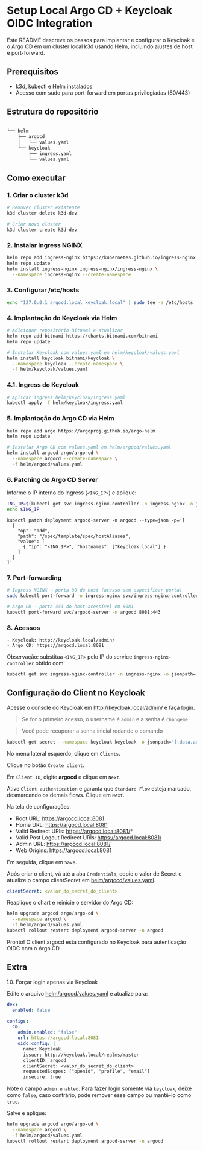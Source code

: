 # Setup Local Argo CD + Keycloak OIDC Integration

Este README descreve os passos para implantar e configurar o Keycloak e o Argo CD em um cluster local k3d usando Helm, incluindo ajustes de host e port-forward.

## Prerequisitos

- k3d, kubectl e Helm instalados
- Acesso com sudo para port-forward em portas privilegiadas (80/443)

## Estrutura do repositório

```bash
.
└── helm
    ├── argocd
    │   └── values.yaml
    └── keycloak
        ├── ingress.yaml
        └── values.yaml
```
## Como executar

### 1. Criar o cluster k3d

```bash
# Remover cluster existente
k3d cluster delete k3d-dev
```
```bash
# Criar novo cluster
k3d cluster create k3d-dev
```
### 2. Instalar Ingress NGINX

```bash
helm repo add ingress-nginx https://kubernetes.github.io/ingress-nginx
helm repo update
helm install ingress-nginx ingress-nginx/ingress-nginx \
  --namespace ingress-nginx --create-namespace
```

### 3. Configurar /etc/hosts

```bash
echo "127.0.0.1 argocd.local keycloak.local" | sudo tee -a /etc/hosts
```

### 4. Implantação do Keycloak via Helm

```bash
# Adicionar repositório Bitnami e atualizar
helm repo add bitnami https://charts.bitnami.com/bitnami
helm repo update
```
```bash
# Instalar Keycloak com values.yaml em helm/keycloak/values.yaml
helm install keycloak bitnami/keycloak \
  --namespace keycloak --create-namespace \
  -f helm/keycloak/values.yaml
```

### 4.1. Ingress do Keycloak

```bash
# Aplicar ingress helm/keycloak/ingress.yaml
kubectl apply -f helm/keycloak/ingress.yaml
```

### 5. Implantação do Argo CD via Helm

```bash
helm repo add argo https://argoproj.github.io/argo-helm
helm repo update
```

```bash
# Instalar Argo CD com values.yaml em helm/argocd/values.yaml
helm install argocd argo/argo-cd \
  --namespace argocd --create-namespace \
  -f helm/argocd/values.yaml
```

### 6. Patching do Argo CD Server

Informe o IP interno do Ingress (`<ING_IP>`) e aplique:

```bash
ING_IP=$(kubectl get svc ingress-nginx-controller -n ingress-nginx -o jsonpath='{.spec.clusterIP}')
echo $ING_IP
```

```
kubectl patch deployment argocd-server -n argocd --type=json -p='[
  {
    "op": "add",
    "path": "/spec/template/spec/hostAliases",
    "value": [
      { "ip": "<ING_IP>", "hostnames": ["keycloak.local"] }
    ]
  }
]'
```
### 7. Port-forwarding

```bash
# Ingress NGINX → porta 80 do host (acesso sem especificar porta)
sudo kubectl port-forward -n ingress-nginx svc/ingress-nginx-controller 80:80
```
```bash
# Argo CD → porta 443 do host acessível em 8081
kubectl port-forward svc/argocd-server -n argocd 8081:443
```

### 8. Acessos
	- Keycloak: http://keycloak.local/admin/
	- Argo CD: https://argocd.local:8081

Observação: substitua `<ING_IP>` pelo IP do service `ingress-nginx-controller` obtido com:

```bash
kubectl get svc ingress-nginx-controller -n ingress-nginx -o jsonpath='{.spec.clusterIP}'
```

## Configuração do Client no Keycloak

Acesse o console do Keycloak em http://keycloak.local/admin/ e faça login.

> Se for o primeiro acesso, o username é `admin` e a senha é `changeme`

> Você pode recuperar a senha inicial rodando o comando

```bash
kubectl get secret --namespace keycloak keycloak -o jsonpath="{.data.admin-password}" | base64 -d; echo
```

No menu lateral esquerdo, clique em `Clients`.

Clique no botão `Create client`.

Em `Client ID`, digite **argocd** e clique em `Next`.

Ative `Client authentication` e garanta que `Standard Flow` esteja marcado, desmarcando os demais flows. Clique em `Next`.

Na tela de configurações:

- Root URL: https://argocd.local:8081
- Home URL: https://argocd.local:8081
- Valid Redirect URIs: https://argocd.local:8081/*
- Valid Post Logout Redirect URIs: https://argocd.local:8081/
- Admin URL: https://argocd.local:8081/
- Web Origins: https://argocd.local:8081

Em seguida, clique em `Save`.

Após criar o client, vá até a aba `Credentials`, copie o valor de Secret e atualize o campo clientSecret em [helm/argocd/values.yaml](helm/argocd/values.yaml).

```yaml
clientSecret: <valor_do_secret_do_client>
```

Reaplique o chart e reinicie o servidor do Argo CD:

```bash
helm upgrade argocd argo/argo-cd \
  --namespace argocd \
  -f helm/argocd/values.yaml
kubectl rollout restart deployment argocd-server -n argocd
```
Pronto! O client argocd está configurado no Keycloak para autenticação OIDC com o Argo CD.


## Extra

10. Forçar login apenas via Keycloak

Edite o arquivo [helm/argocd/values.yaml](helm/argocd/values.yaml) e atualize para:

```yaml
dex:
  enabled: false

configs:
  cm:
    admin.enabled: "false"
    url: https://argocd.local:8081
    oidc.config: |
      name: Keycloak
      issuer: http://keycloak.local/realms/master
      clientID: argocd
      clientSecret: <valor_do_secret_do_client>
      requestedScopes: ["openid", "profile", "email"]
      insecure: true
```

Note o campo `admin.enabled`. Para fazer login somente via `keycloak`, deixe como `false`, caso contrário, pode remover esse campo ou mantê-lo como `true`.

Salve e aplique:

```bash
helm upgrade argocd argo/argo-cd \
  --namespace argocd \
  -f helm/argocd/values.yaml
kubectl rollout restart deployment argocd-server -n argocd
```
